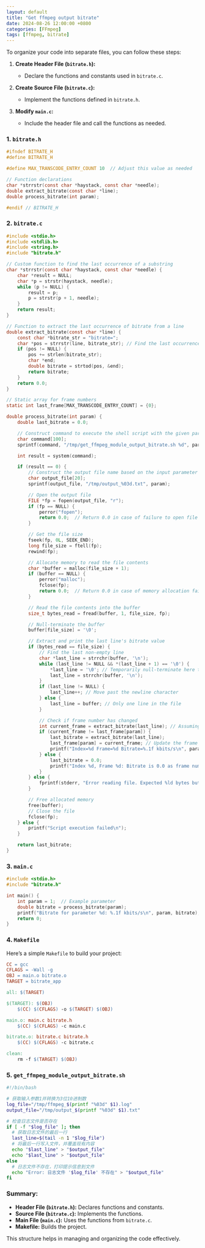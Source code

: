 ```yaml
---
layout: default
title: "Get ffmpeg output bitrate"
date: 2024-08-26 12:00:00 +0800
categories: [FFmpeg]
tags: [ffmpeg, bitrate]
---
```


To organize your code into separate files, you can follow these steps:

1. **Create Header File (`bitrate.h`):**
   - Declare the functions and constants used in `bitrate.c`.

2. **Create Source File (`bitrate.c`):**
   - Implement the functions defined in `bitrate.h`.

3. **Modify `main.c`:**
   - Include the header file and call the functions as needed.

### 1. `bitrate.h`

```c
#ifndef BITRATE_H
#define BITRATE_H

#define MAX_TRANSCODE_ENTRY_COUNT 10  // Adjust this value as needed

// Function declarations
char *strrstr(const char *haystack, const char *needle);
double extract_bitrate(const char *line);
double process_bitrate(int param);

#endif // BITRATE_H
```

### 2. `bitrate.c`

```c
#include <stdio.h>
#include <stdlib.h>
#include <string.h>
#include "bitrate.h"

// Custom function to find the last occurrence of a substring
char *strrstr(const char *haystack, const char *needle) {
    char *result = NULL;
    char *p = strstr(haystack, needle);
    while (p != NULL) {
        result = p;
        p = strstr(p + 1, needle);
    }
    return result;
}

// Function to extract the last occurrence of bitrate from a line
double extract_bitrate(const char *line) {
    const char *bitrate_str = "bitrate=";
    char *pos = strrstr(line, bitrate_str); // Find the last occurrence of "bitrate="
    if (pos != NULL) {
        pos += strlen(bitrate_str);
        char *end;
        double bitrate = strtod(pos, &end);
        return bitrate;
    }
    return 0.0;
}

// Static array for frame numbers
static int last_frame[MAX_TRANSCODE_ENTRY_COUNT] = {0};  

double process_bitrate(int param) {
    double last_bitrate = 0.0;

    // Construct command to execute the shell script with the given parameter
    char command[100];
    sprintf(command, "/tmp/get_ffmpeg_module_output_bitrate.sh %d", param);

    int result = system(command);

    if (result == 0) {
        // Construct the output file name based on the input parameter
        char output_file[20];
        sprintf(output_file, "/tmp/output_%03d.txt", param);

        // Open the output file
        FILE *fp = fopen(output_file, "r");
        if (fp == NULL) {
            perror("fopen");
            return 0.0;  // Return 0.0 in case of failure to open file
        }

        // Get the file size
        fseek(fp, 0L, SEEK_END);
        long file_size = ftell(fp);
        rewind(fp);

        // Allocate memory to read the file contents
        char *buffer = malloc(file_size + 1);
        if (buffer == NULL) {
            perror("malloc");
            fclose(fp);
            return 0.0;  // Return 0.0 in case of memory allocation failure
        }

        // Read the file contents into the buffer
        size_t bytes_read = fread(buffer, 1, file_size, fp);

        // Null-terminate the buffer
        buffer[file_size] = '\0';

        // Extract and print the last line's bitrate value
        if (bytes_read == file_size) {
            // Find the last non-empty line
            char *last_line = strrchr(buffer, '\n');
            while (last_line != NULL && *(last_line + 1) == '\0') {
                *last_line = '\0'; // Temporarily null-terminate here to find the previous newline
                last_line = strrchr(buffer, '\n');
            }
            if (last_line != NULL) {
                last_line++; // Move past the newline character
            } else {
                last_line = buffer; // Only one line in the file
            }

            // Check if frame number has changed
            int current_frame = extract_bitrate(last_line); // Assuming the frame number is part of the extracted bitrate
            if (current_frame != last_frame[param]) {
                last_bitrate = extract_bitrate(last_line);
                last_frame[param] = current_frame; // Update the frame number
                printf("Index=%d Frame=%d Bitrate=%.1f kbits/s\n", param, current_frame, last_bitrate);
            } else {
                last_bitrate = 0.0;
                printf("Index %d, Frame %d: Bitrate is 0.0 as frame number has not changed\n", param, current_frame);
            }
        } else {
            fprintf(stderr, "Error reading file. Expected %ld bytes but got %zu bytes.\n", file_size, bytes_read);
        }

        // Free allocated memory
        free(buffer);
        // Close the file
        fclose(fp);
    } else {
        printf("Script execution failed\n");
    }

    return last_bitrate;
}
```

### 3. `main.c`

```c
#include <stdio.h>
#include "bitrate.h"

int main() {
    int param = 1;  // Example parameter
    double bitrate = process_bitrate(param);
    printf("Bitrate for parameter %d: %.1f kbits/s\n", param, bitrate);
    return 0;
}
```

### 4. `Makefile`

Here’s a simple `Makefile` to build your project:

```Makefile
CC = gcc
CFLAGS = -Wall -g
OBJ = main.o bitrate.o
TARGET = bitrate_app

all: $(TARGET)

$(TARGET): $(OBJ)
    $(CC) $(CFLAGS) -o $(TARGET) $(OBJ)

main.o: main.c bitrate.h
    $(CC) $(CFLAGS) -c main.c

bitrate.o: bitrate.c bitrate.h
    $(CC) $(CFLAGS) -c bitrate.c

clean:
    rm -f $(TARGET) $(OBJ)
```

### 5. `get_ffmpeg_module_output_bitrate.sh`

```bash
#!/bin/bash

# 获取输入参数1并转换为3位10进制数
log_file="/tmp/ffmpeg_$(printf "%03d" $1).log"
output_file="/tmp/output_$(printf "%03d" $1).txt"

# 检查日志文件是否存在
if [ -f "$log_file" ]; then
  # 获取日志文件的最后一行
  last_line=$(tail -n 1 "$log_file")
  # 将最后一行写入文件，并覆盖现有内容
  echo "$last_line" > "$output_file"
  echo "$last_line" > "$output_file"
else
  # 日志文件不存在，打印提示信息到文件
  echo "Error: 日志文件 '$log_file' 不存在" > "$output_file"
fi
```

### Summary:
- **Header File (`bitrate.h`):** Declares functions and constants.
- **Source File (`bitrate.c`):** Implements the functions.
- **Main File (`main.c`):** Uses the functions from `bitrate.c`.
- **Makefile:** Builds the project.

This structure helps in managing and organizing the code effectively.
